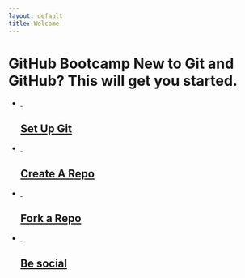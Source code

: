 ```yaml
---
layout: default
title: Welcome
---
```


<div class="bootcamp-help">
  <h1>GitHub Bootcamp <span>New to Git and GitHub? This will get you started.</span>
  </h1>
  <div class="bootcamp-body">
  <ul>
    <li class="setup">
      <a href="http://help.github.com/set-up-git-redirect">
        <div class="image">&nbsp;</div>
        <div class="desc">
          <h2>Set Up Git</h2>
        </div>
      </a>
    </li>
    <li class="create-a-repo">
      <a href="http://help.github.com/create-a-repo">
        <div class="image">&nbsp;</div>
        <div class="desc">
          <h2>Create A Repo</h2>
        </div>
      </a>
    </li>
    <li class="fork-a-repo">
      <a href="http://help.github.com/fork-a-repo">
        <div class="image">&nbsp;</div>
        <div class="desc">
          <h2>Fork a Repo</h2>
        </div>
      </a>
    </li>
    <li class="be-social">
      <a href="http://help.github.com/be-social">
        <div class="image">&nbsp;</div>
        <div class="desc">
          <h2>Be social</h2>
        </div>
      </a>
    </li>
  </ul>
  </div> <!-- /bootcamp-body -->
</div>
